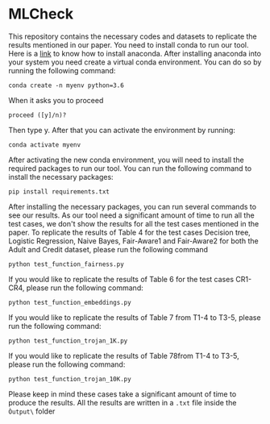 
# MLCheck

This repository contains the necessary codes and datasets to replicate the results mentioned in our paper. You need to install conda to run our tool. Here is a [link](https://docs.anaconda.com/anaconda/install/) to know how to install anaconda. After installing anaconda into your system you need create a virtual conda environment. You can do so by running the following command:
```
conda create -n myenv python=3.6
```
When it asks you to proceed 
```
proceed ([y]/n)?
```
Then type y. After that you can activate the environment by running:
```
conda activate myenv
```
After activating the new conda environment, you will need to install the required packages to run our tool. You can run the following command to install the necessary packages:
```
pip install requirements.txt
```
After installing the necessary packages, you can run several commands to see our results. As our tool need a significant amount of time to run all the test cases, we don't show the results for all the test cases mentioned in the paper. To replicate the results of Table 4 for the test cases Decision tree, Logistic Regression, Naive Bayes, Fair-Aware1 and Fair-Aware2 for both the Adult and Credit dataset, please run the following command
```
python test_function_fairness.py 

```
If you would like to replicate the results of Table 6 for the test cases CR1-CR4, please run the following command:
```
python test_function_embeddings.py 

```
If you would like to replicate the results of Table 7 from T1-4 to T3-5, please run the following command:

```
python test_function_trojan_1K.py 

```
If you would like to replicate the results of Table 78from T1-4 to T3-5, please run the following command:

```
python test_function_trojan_10K.py 

```

Please keep in mind these cases take a significant amount of time to produce the results. All the results are written in a ```.txt``` file inside the ```Òutput\``` folder
